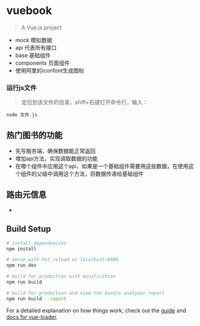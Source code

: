 # vuebook

> A Vue.js project
- mock 模拟数据
- api 代表所有接口
- base 基础组件
- components 页面组件
- 使用阿里的iconfont生成图标

### 运行js文件
> 定位到该文件的目录，shift+右键打开命令行，输入：
```
node 文件.js
```
## 热门图书的功能
- 先写服务端，确保数据能正常返回
- 增加api方法，实现调取数据的功能
- 在哪个组件中应用这个api，如果是一个基础组件需要用这些数据，在使用这个组件的父级中调用这个方法，将数据传递给基础组件

## 路由元信息
- 

## Build Setup

``` bash
# install dependencies
npm install

# serve with hot reload at localhost:8080
npm run dev

# build for production with minification
npm run build

# build for production and view the bundle analyzer report
npm run build --report
```

For a detailed explanation on how things work, check out the [guide](http://vuejs-templates.github.io/webpack/) and [docs for vue-loader](http://vuejs.github.io/vue-loader).
